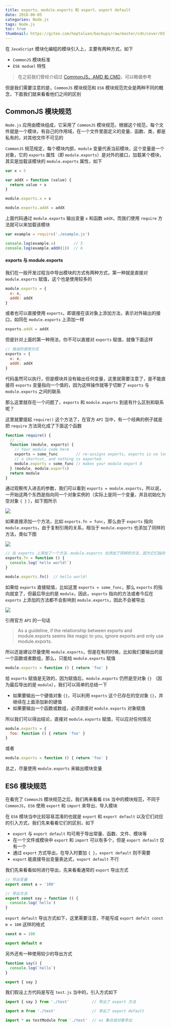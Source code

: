 ```yaml
---
title: exports、module.exports 和 export、export default
date: 2018-06-05
categories: Node.js
tags: Node.js
toc: true
thumbnail: https://gitee.com/heptaluan/backups/raw/master/cdn/cover/03.jpg
---
```


在 `JavaScript` 模块化编程的模块引入上，主要有两种方式，如下

* `CommonJS` 模块标准
* `ES6 moduel` 特性

> 在之前我们曾经介绍过 [CommonJS、AMD 和 CMD](https://heptaluan.github.io/2017/02/03/JavaScript/05/)，可以略做参考

但是我们需要注意的是，`CommonJS` 模块规范和 `ES6` 模块规范完全是两种不同的概念，下面我们就来看看他们之间的区别


<!--more-->


## CommonJS 模块规范

`Node.js` 应用由模块组成，它采用了 `CommonJS` 模块规范，根据这个规范，每个文件就是一个模块，有自己的作用域，在一个文件里面定义的变量、函数、类，都是私有的，对其他文件不可见的

`CommonJS` 规范规定，每个模块内部，`module` 变量代表当前模块，这个变量是一个对象，它的 `exports` 属性（即 `module.exports`）是对外的接口，加载某个模块，其实是加载该模块的 `module.exports` 属性，如下

```js
var x = 5

var addX = function (value) {
  return value + x
}

module.exports.x = x

module.exports.addX = addX
```

上面代码通过 `module.exports` 输出变量 `x` 和函数 `addX`，而我们使用 `require` 方法就可以来加载该模块

```js
var example = require('./example.js')

console.log(example.x)        // 5
console.log(example.addX(1))  // 6
```


#### exports 与 module.exports

我们在一般开发过程当中导出模块的方式有两种方式，第一种就是直接对 `module.exports` 赋值，这个也是使用较多的

```js
module.exports = {
  x: x,
  addX: addX
}
```

或者也可以直接使用 `exports`，即直接在该对象上添加方法，表示对外输出的接口，如同在 `module.exports` 上添加一样

```js
exports.addX = addX
```

但是针对上面的第一种用法，你不可以直接对 `exports` 赋值，就像下面这样

```js
// 错误的使用方式
exports = {
  x: x,
  addX: addX
}
```

代码虽然可以执行，但是模块并没有输出任何变量，这里就需要注意了，是不能直接将 `exports` 变量指向一个值的，因为这样操作就等于切断了 `exports` 与 `module.exports` 之间的联系

那么这里就存在一个问题了，`exports` 和 `module.exports` 到底有什么区别和联系呢？

这里就要提起 `require()` 这个方法了，在官方 `API` 当中，有一个经典的例子就是把 `require` 方法简化成了下面这个函数

```js
function require() {
  // ...  
  function (module, exports) {
    // Your module code here  
    exports = some_func        // re-assigns exports, exports is no longer  
    // a shortcut, and nothing is exported.  
    module.exports = some_func // makes your module export 0  
  } (module, module.exports)
  return module
}  
```

通过观察传入进去的参数，我们可以看到 `exports = module.exports`，所以说，一开始这两个东西是指向同一个对象实例的（实际上是同一个变量，并且初始化为空对象 `{ }` ），如下图所示

![](https://gitee.com/heptaluan/backups/raw/master/cdn/node/01.png)


如果直接添加一个方法，比如 `exports.fn = func`，那么由于 `exports` 指向 `module.exports`，由于复制引用的关系，相当于 `module.exports` 也添加了同样的方法，类似下图

![](https://gitee.com/heptaluan/backups/raw/master/cdn/node/02.png)

```js
// 在 exports 上添加了一个方法，module.exports 也添加了同样的方法，因为它们指向了同样的对象实例  
exports.fn = function () { 
  console.log(`hello world!`)
}

module.exports.fn()  // hello world! 
```

如果给 `exports` 直接赋值，比如这里 `exports = some_func`，那么 `exports` 的指向就变了，但最后导出的是 `module`，因此，`exports` 指向的方法或者今后在 `exports` 上添加的方法都不会影响到 `module.exports`，因此不会被导出

![](https://gitee.com/heptaluan/backups/raw/master/cdn/node/03.png)


引用官方 `API` 的一句话

> As a guideline, if the relationship between exports and module.exports seems like magic to you, ignore exports and only use module.exports.

所以还是建议尽量使用 `module.exports`，但是在有的时候，比如我们要输出的是一个函数或者数组，那么，只能给 `module.exports` 赋值

```js
module.exports = function () { return 'foo' }
```

给 `exports` 赋值是无效的，因为赋值后，`module.exports` 仍然是空对象 `{}` （因为最后导出的是 `module`），我们可以简单的总结一下

* 如果要输出一个键值对象 `{}`，可以利用 `exports` 这个已存在的空对象 `{}`，并继续在上面添加新的键值
* 如果要输出一个函数或数组，必须直接对 `module.exports` 对象赋值

所以我们可以得出结论，直接对 `module.exports` 赋值，可以应对任何情况

```js
module.exports = {
  foo: function () { return 'foo' }
}
```

或者

```js
module.exports = function () { return 'foo' }
```

总之，尽量使用 `module.exports` 来输出模块变量




## ES6 模块规范

在看完了 `CommonJS` 模块规范之后，我们再来看看 `ES6` 当中的模块规范，不同于 `CommonJS`，`ES6` 使用 `export` 和 `import` 来导出、导入模块

在 `ES6` 模块当中比较容易混淆的也就是 `export` 和 `export default` 以及它们对应的引入方式，我们先来看看它们的区别，如下

* `export` 与 `export default` 均可用于导出常量、函数、文件、模块等
* 在一个文件或模块中 `export` 和 `import` 可以有多个，但是 `export default` 仅有一个
* 通过 `export` 方式导出，在导入时要加 `{ }`，`export default` 则不需要
* `export` 能直接导出变量表达式，`export default` 不行

我们先来看看如何进行导出，先来看看通常的 `export` 导出方式

```js
// 导出变量
export const a = '100'

// 导出方法
export const say = function () {
  console.log(`hello`)
}
```

`export default` 导出方式如下，这里需要注意，不能写成 `export defult const m = 100` 这样的格式

```js
const m = 100

export default m
```

另外还有一种使用较少的导出方式

```js
function say() {
  console.log(`hello`)
}

export { say }
```

我们假设上方代码是写在 `test.js` 当中的，引入方式如下

```js
import { say } from './test'          // 导出了 export 方法 

import m from './test'                // 导出了 export default 

import * as testModule from './test'  // as 集合成对象导出
```
